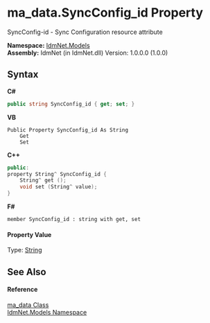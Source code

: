 # ma_data.SyncConfig_id Property 
 

SyncConfig-id - Sync Configuration resource attribute

**Namespace:**&nbsp;<a href="N_IdmNet_Models">IdmNet.Models</a><br />**Assembly:**&nbsp;IdmNet (in IdmNet.dll) Version: 1.0.0.0 (1.0.0)

## Syntax

**C#**<br />
``` C#
public string SyncConfig_id { get; set; }
```

**VB**<br />
``` VB
Public Property SyncConfig_id As String
	Get
	Set
```

**C++**<br />
``` C++
public:
property String^ SyncConfig_id {
	String^ get ();
	void set (String^ value);
}
```

**F#**<br />
``` F#
member SyncConfig_id : string with get, set

```


#### Property Value
Type: <a href="http://msdn2.microsoft.com/en-us/library/s1wwdcbf" target="_blank">String</a>

## See Also


#### Reference
<a href="T_IdmNet_Models_ma_data">ma_data Class</a><br /><a href="N_IdmNet_Models">IdmNet.Models Namespace</a><br />